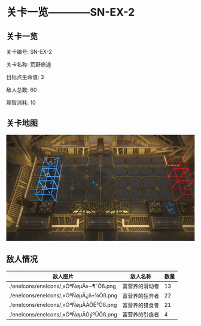 # 关卡一览————SN-EX-2


## 关卡一览

关卡编号: SN-EX-2

关卡名称: 荒野旅途

目标点生命值: 3

敌人总数: 60

理智消耗: 10


## 关卡地图
![SN-EX-2](./oprMap/SN-EX-2.png)

## 敌人情况

| 敌人图片 | 敌人名称 | 数量  |
|---------|-----|-----|
| ./eneIcons/eneIcons/¸»ÓªÑøµÄ»¬¶¯Õß.png| 富营养的滑动者  |   13  |
| ./eneIcons/eneIcons/¸»ÓªÑøµÄ¿ñ±¼Õß.png| 富营养的狂奔者  |   22  |
| ./eneIcons/eneIcons/¸»ÓªÑøµÄÁÔÊ³Õß.png| 富营养的猎食者  |   21  |
| ./eneIcons/eneIcons/¸»ÓªÑøµÄÒýºÛÕß.png| 富营养的引痕者  |   4  |
